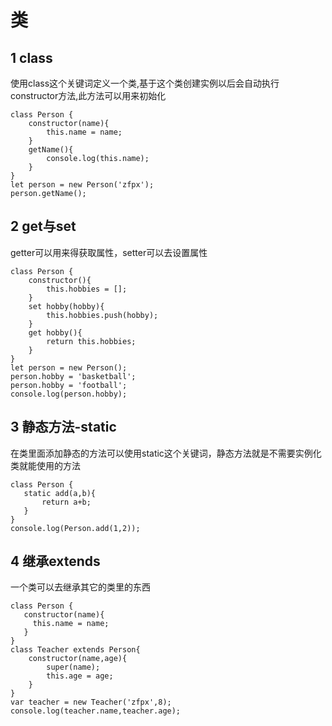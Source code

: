 # 类

## 1 class

使用class这个关键词定义一个类,基于这个类创建实例以后会自动执行constructor方法,此方法可以用来初始化

```
class Person {
    constructor(name){
        this.name = name;
    }
    getName(){
        console.log(this.name);
    }
}
let person = new Person('zfpx');
person.getName();
```

## 2 get与set

getter可以用来得获取属性，setter可以去设置属性

```
class Person {
    constructor(){
        this.hobbies = [];
    }
    set hobby(hobby){
        this.hobbies.push(hobby);
    }
    get hobby(){
        return this.hobbies;
    }
}
let person = new Person();
person.hobby = 'basketball';
person.hobby = 'football';
console.log(person.hobby);
```

## 3 静态方法-static

在类里面添加静态的方法可以使用static这个关键词，静态方法就是不需要实例化类就能使用的方法

```
class Person {
   static add(a,b){
       return a+b;
   }
}
console.log(Person.add(1,2));

```

## 4 继承extends

一个类可以去继承其它的类里的东西

```
class Person {
   constructor(name){
     this.name = name;
   }
}
class Teacher extends Person{
    constructor(name,age){
        super(name);
        this.age = age;
    }
}
var teacher = new Teacher('zfpx',8);
console.log(teacher.name,teacher.age);
```
